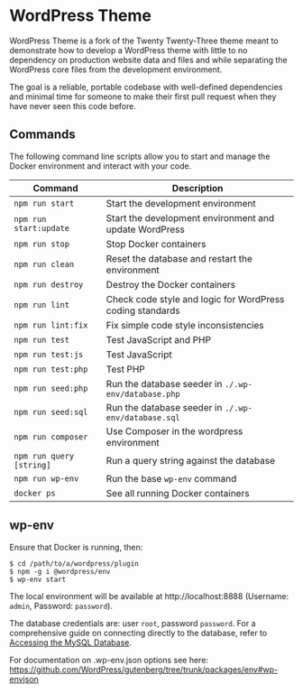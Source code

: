 # WordPress Theme

WordPress Theme is a fork of the Twenty Twenty-Three theme meant to demonstrate how to develop a WordPress theme with little to no dependency on production website data and files and while separating the WordPress core files from the development environment.

The goal is a reliable, portable codebase with well-defined dependencies and minimal time for someone to make their first pull request when they have never seen this code before.

## Commands

The following command line scripts allow you to start and manage the Docker environment and interact with your code.

| Command                  | Description                                               |
| ------------------------ | --------------------------------------------------------- |
| `npm run start`          | Start the development environment                         |
| `npm run start:update`   | Start the development environment and update WordPress    |
| `npm run stop`           | Stop Docker containers                                    |
| `npm run clean`          | Reset the database and restart the environment            |
| `npm run destroy`        | Destroy the Docker containers                             |
| `npm run lint`           | Check code style and logic for WordPress coding standards |
| `npm run lint:fix`       | Fix simple code style inconsistencies                     |
| `npm run test`           | Test JavaScript and PHP                                   |
| `npm run test:js`        | Test JavaScript                                           |
| `npm run test:php`       | Test PHP                                                  |
| `npm run seed:php`       | Run the database seeder in `./.wp-env/database.php`       |
| `npm run seed:sql`       | Run the database seeder in `./.wp-env/database.sql`       |
| `npm run composer`       | Use Composer in the wordpress environment                 |
| `npm run query [string]` | Run a query string against the database                   |
| `npm run wp-env`         | Run the base `wp-env` command                             |
| `docker ps`              | See all running Docker containers                         |

## wp-env

Ensure that Docker is running, then:

```shell
$ cd /path/to/a/wordpress/plugin
$ npm -g i @wordpress/env
$ wp-env start
```

The local environment will be available at http://localhost:8888 (Username: `admin`, Password: `password`).

The database credentials are: user `root`, password `password`. For a comprehensive guide on connecting directly to the database, refer to [Accessing the MySQL Database](https://github.com/WordPress/gutenberg/blob/trunk/docs/contributors/code/getting-started-with-code-contribution.md#accessing-the-mysql-database).

For documentation on .wp-env.json options see here: https://github.com/WordPress/gutenberg/tree/trunk/packages/env#wp-envjson

